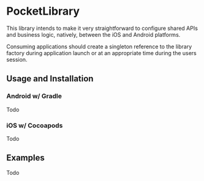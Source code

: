 # PocketLibrary

This library intends to make it very straightforward to configure shared APIs and business logic, natively, between the iOS and Android platforms.

Consuming applications should create a singleton reference to the library factory during application launch or at an appropriate time during the users session.

## Usage and Installation

### Android w/ Gradle

Todo

### iOS w/ Cocoapods

Todo

## Examples

Todo
